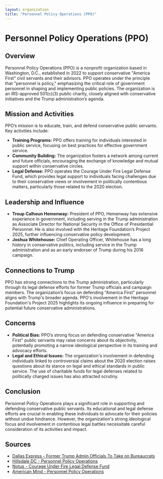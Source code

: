 ```yaml
---
layout: organization
title: "Personnel Policy Operations (PPO)"
---
```


# Personnel Policy Operations (PPO)

## Overview
Personnel Policy Operations (PPO) is a nonprofit organization based in Washington, D.C., established in 2022 to support conservative "America First" civil servants and their advisors. PPO operates under the principle that "personnel is policy," emphasizing the critical role of government personnel in shaping and implementing public policies. The organization is an IRS-approved 501(c)(3) public charity, closely aligned with conservative initiatives and the Trump administration’s agenda.

## Mission and Activities
PPO’s mission is to educate, train, and defend conservative public servants. Key activities include:
- **Training Programs:** PPO offers training for individuals interested in public service, focusing on best practices for effective government service.
- **Community Building:** The organization fosters a network among current and future officials, encouraging the exchange of knowledge and mutual support within conservative circles.
- **Legal Defense:** PPO operates the Courage Under Fire Legal Defense Fund, which provides legal support to individuals facing challenges due to their conservative views or involvement in politically contentious matters, particularly those related to the 2020 election.

## Leadership and Influence
- **Troup Calhoun Hemenway:** President of PPO, Hemenway has extensive experience in government, including serving in the Trump administration as Associate Director for National Security in the Office of Presidential Personnel. He is also involved with the Heritage Foundation’s Project 2025, further influencing conservative policy development.
- **Joshua Whitehouse:** Chief Operating Officer, Whitehouse has a long history in conservative politics, including service in the Trump administration and as an early endorser of Trump during his 2016 campaign.

## Connections to Trump
PPO has strong connections to the Trump administration, particularly through its legal defense efforts for former Trump officials and campaign members. The organization’s focus on defending "America First" personnel aligns with Trump's broader agenda. PPO's involvement in the Heritage Foundation's Project 2025 highlights its ongoing influence in preparing for potential future conservative administrations.

## Concerns
- **Political Bias:** PPO’s strong focus on defending conservative "America First" public servants may raise concerns about its objectivity, potentially promoting a narrow ideological perspective in its training and advocacy efforts.
- **Legal and Ethical Issues:** The organization's involvement in defending individuals linked to controversial claims about the 2020 election raises questions about its stance on legal and ethical standards in public service. The use of charitable funds for legal defenses related to politically charged issues has also attracted scrutiny.

## Conclusion
Personnel Policy Operations plays a significant role in supporting and defending conservative public servants. Its educational and legal defense efforts are crucial in enabling these individuals to advocate for their policies without undue hindrance. However, the organization's strong ideological focus and involvement in contentious legal battles necessitate careful consideration of its activities and impact.

## Sources
- [Dallas Express - Former Trump Admin Officials To Take on Bureaucrats](https://www.dallasexpress.com/national/exclusive-former-trump-admin-officials-to-take-on-bureaucrats/)
- [Hillsdale DC - Personnel Policy Operations](https://dc.hillsdale.edu)
- [Notus - Courage Under Fire Legal Defense Fund](https://www.notus.org)
- [American Mind - Personnel Policy Operations](https://americanmind.org)
